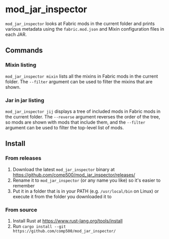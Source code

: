 # mod_jar_inspector
`mod_jar_inspector` looks at Fabric mods in the current folder and prints various metadata using the `fabric.mod.json` and Mixin configuration files in each JAR.

## Commands

### Mixin listing
`mod_jar_inspector mixin` lists all the mixins in Fabric mods in the current folder. The `--filter` argument can be used to filter the mixins that are shown.

### Jar in jar listing
`mod_jar_inspector jij` displays a tree of included mods in Fabric mods in the current folder. The `--reverse` argument reverses the order of the tree, so mods are shown with mods that include them, and the `--filter` argument can be used to filter the top-level list of mods.

## Install
### From releases
1. Download the latest `mod_jar_inspector` binary at https://github.com/comp500/mod_jar_inspector/releases/
2. Rename it to `mod_jar_inspector` (or any name you like) so it's easier to remember
3. Put it in a folder that is in your PATH (e.g. `/usr/local/bin` on Linux) or execute it from the folder you downloaded it to

### From source
1. Install Rust at https://www.rust-lang.org/tools/install
2. Run `cargo install --git https://github.com/comp500/mod_jar_inspector/`
